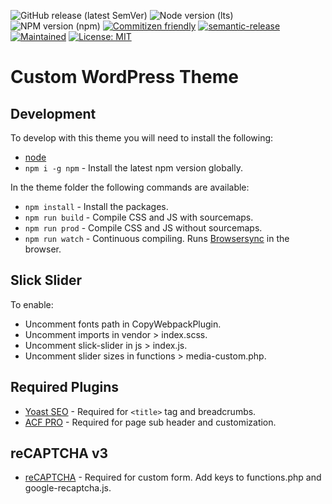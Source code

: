 ![GitHub release (latest SemVer)](https://img.shields.io/github/v/release/xbladex/custom)
![Node version (lts)](https://img.shields.io/badge/node-14.15.4-brightgreen)
![NPM version (npm)](https://img.shields.io/badge/npm-6.14.10-red)
[![Commitizen friendly](https://img.shields.io/badge/commitizen-friendly-brightgreen.svg)](http://commitizen.github.io/cz-cli/)
[![semantic-release](https://img.shields.io/badge/%20%20%F0%9F%93%A6%F0%9F%9A%80-semantic--release-e10079.svg)](https://github.com/semantic-release/semantic-release)
[![Maintained](https://img.shields.io/badge/maintained_by-Rich_Edmunds-blue)](https://www.richedmunds.com)
[![License: MIT](https://img.shields.io/badge/License-MIT-yellow.svg)](https://opensource.org/licenses/MIT)

# Custom WordPress Theme

## Development

To develop with this theme you will need to install the following:

- [node](https://nodejs.org/)
- `npm i -g npm` - Install the latest npm version globally.

In the theme folder the following commands are available:

- `npm install` - Install the packages.
- `npm run build` - Compile CSS and JS with sourcemaps.
- `npm run prod` - Compile CSS and JS without sourcemaps.
- `npm run watch` - Continuous compiling. Runs [Browsersync](https://www.browsersync.io/docs) in the browser.

## Slick Slider

To enable:

- Uncomment fonts path in CopyWebpackPlugin.
- Uncomment imports in vendor > index.scss.
- Uncomment slick-slider in js > index.js.
- Uncomment slider sizes in functions > media-custom.php.

## Required Plugins

- [Yoast SEO](https://wordpress.org/plugins/wordpress-seo/) - Required for `<title>` tag and breadcrumbs.
- [ACF PRO](https://www.advancedcustomfields.com/pro/) - Required for page sub header and customization.

## reCAPTCHA v3

- [reCAPTCHA](https://www.google.com/recaptcha) - Required for custom form. Add keys to functions.php and google-recaptcha.js.
